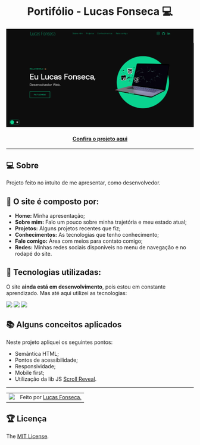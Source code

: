 <h1 align="center">Portifólio - Lucas Fonseca 💻</h1>

![Imagem do projeto finalizado](./assets/images/projects/portfolio.png)

<h4 align="center"><a href=" ">Confira o projeto aqui</a></h4>

---

## 💻 Sobre

Projeto feito no intuito de me apresentar, como desenvolvedor.

## 🤯 O site é composto por:

- **Home:** Minha apresentação;
- **Sobre mim:** Falo um pouco sobre minha trajetória e meu estado atual;
- **Projetos:** Alguns projetos recentes que fiz;
- **Conhecimentos:** As tecnologias que tenho conhecimento;
- **Fale comigo:** Área com meios para contato comigo;
- **Redes:** Minhas redes sociais disponíveis no menu de navegação e no rodapé do site.

## 🧠 Tecnologias utilizadas:

O site **ainda está em desenvolvimento**, pois estou em constante aprendizado. Mas até aqui utilizei as tecnologias:

<div>
    <img src="https://img.shields.io/badge/HTML5-E34F26?style=for-the-badge&logo=html5&logoColor=white" />
    <img src="https://img.shields.io/badge/CSS3-1572B6?style=for-the-badge&logo=css3&logoColor=white" />
    <img src="https://img.shields.io/badge/JavaScript-F7DF1E?style=for-the-badge&logo=javascript&logoColor=black" />
</div>

## 📚 Alguns conceitos aplicados

Neste projeto apliquei os seguintes pontos:
+ Semântica HTML;
+ Pontos de acessibilidade;
+ Responsividade;
+ Mobile first;
+ Utilização da lib JS <a href="https://scrollrevealjs.org">Scroll Reveal</a>.

---

<table>
  <tr>
    <td>
      <img src="https://avatars.githubusercontent.com/u/99623815?v=4" width="100px" />
    </td>
    <td>
      Feito por <a href="https://github.com/luskafonseca">Lucas Fonseca.</a> 
    </td>
  </tr>
</table>

## 🏆 Licença

The [MIT License](./LICENSE).
